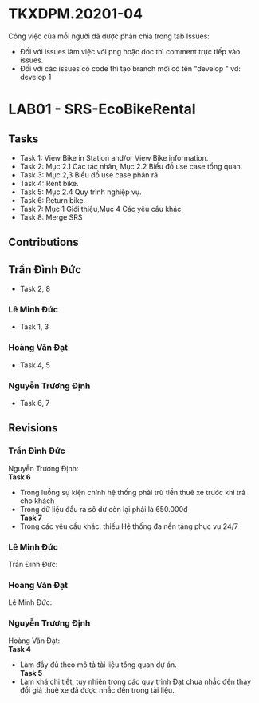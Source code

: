 # TKXDPM.20201-04

Công việc của mỗi người đã được phân chia trong tab Issues:
+ Đối với issues làm việc với png hoặc doc thì comment trực tiếp vào issues.
+ Đối với các issues có code thì tạo branch mới có tên "develop <issue>" vd: develop 1

# LAB01 - SRS-EcoBikeRental
## Tasks
+  Task 1: View Bike in Station and/or View Bike information.<br>
+  Task 2: Mục 2.1 Các tác nhân, Mục 2.2 Biểu đồ use case tổng quan.<br>
+  Task 3: Mục 2,3 Biểu đồ use case phân rã.<br>
+  Task 4: Rent bike.<br>
+  Task 5: Mục 2.4 Quy trình nghiệp vụ.<br>
+  Task 6: Return bike.<br>
+  Task 7: Mục 1 Giới thiệu,Mục 4 Các yêu cầu khác.<br>
+  Task 8: Merge SRS</Div>
## Contributions

## Trần Đình Đức
  + Task 2, 8
### Lê Minh Đức
  + Task 1, 3
### Hoàng Văn Đạt
  + Task 4, 5
### Nguyễn Trương Định
  + Task 6, 7

## Revisions

### Trần Đình Đức
Nguyễn Trương Định: 
<br><strong>Task 6</strong> </p>
+ Trong luồng sự kiện chính hệ thống phải trừ tiền thuê xe trước khi trả cho khách
+ Trong dữ liệu đầu ra sô dư còn lại phải là 650.000đ
<br><strong>Task 7</strong> 
+ Trong các yêu cầu khác: thiếu Hệ thống đa nền tảng phục vụ 24/7
  
### Lê Minh Đức
Trần Đình Đức:

### Hoàng Văn Đạt
Lê Minh Đức:

### Nguyễn Trương Định
Hoàng Văn Đạt:
<br><strong>Task 4</strong> 
+ Làm đầy đủ theo mô tả tài liệu tổng quan dự án.
<br><strong>Task 5</strong> 
+ Làm khá chi tiết, tuy nhiên trong các quy trình Đạt chưa nhắc đến thay đổi giá thuê xe đã được nhắc đến trong tài liệu.

